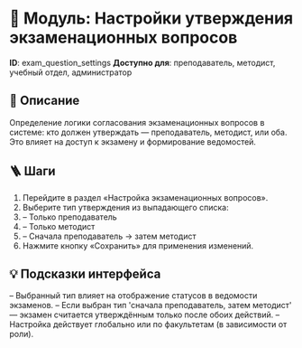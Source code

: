 # 📘 Модуль: Настройки утверждения экзаменационных вопросов
**ID**: exam_question_settings
**Доступно для**: преподаватель, методист, учебный отдел, администратор

## 📝 Описание
Определение логики согласования экзаменационных вопросов в системе: кто должен утверждать — преподаватель, методист, или оба. Это влияет на доступ к экзамену и формирование ведомостей.

## 🪜 Шаги
1. Перейдите в раздел «Настройка экзаменационных вопросов».
2. Выберите тип утверждения из выпадающего списка:
3.   – Только преподаватель
4.   – Только методист
5.   – Сначала преподаватель → затем методист
6. Нажмите кнопку «Сохранить» для применения изменений.

## 💡 Подсказки интерфейса
– Выбранный тип влияет на отображение статусов в ведомости экзаменов.
– Если выбран тип 'сначала преподаватель, затем методист' — экзамен считается утверждённым только после обоих действий.
– Настройка действует глобально или по факультетам (в зависимости от роли).
